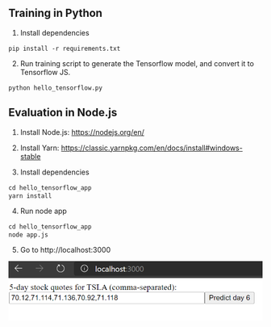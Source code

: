## Training in Python

1. Install dependencies
```
pip install -r requirements.txt
```

2. Run training script to generate the Tensorflow model, and convert it to Tensorflow JS.
```
python hello_tensorflow.py
```

## Evaluation in Node.js

1. Install Node.js: https://nodejs.org/en/

2. Install Yarn: https://classic.yarnpkg.com/en/docs/install#windows-stable

3. Install dependencies
```
cd hello_tensorflow_app
yarn install
```

4. Run node app
```
cd hello_tensorflow_app
node app.js
```

5. Go to http://localhost:3000

![example](https://github.com/lisaong/adl/raw/readme/HelloWorld/example.png)
